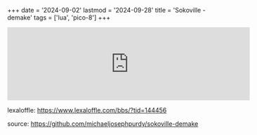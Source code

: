 +++
date = '2024-09-02'
lastmod = '2024-09-28'
title = 'Sokoville - demake'
tags = ['lua', 'pico-8']
+++

<iframe frameborder="0" src="https://itch.io/embed/2946086" width="552" height="167"><a href="https://purdy.itch.io/sokoville-demake">Sokoville - demake by mikepurdy</a></iframe>

lexaloffle: https://www.lexaloffle.com/bbs/?tid=144456

source: https://github.com/michaeljosephpurdy/sokoville-demake

